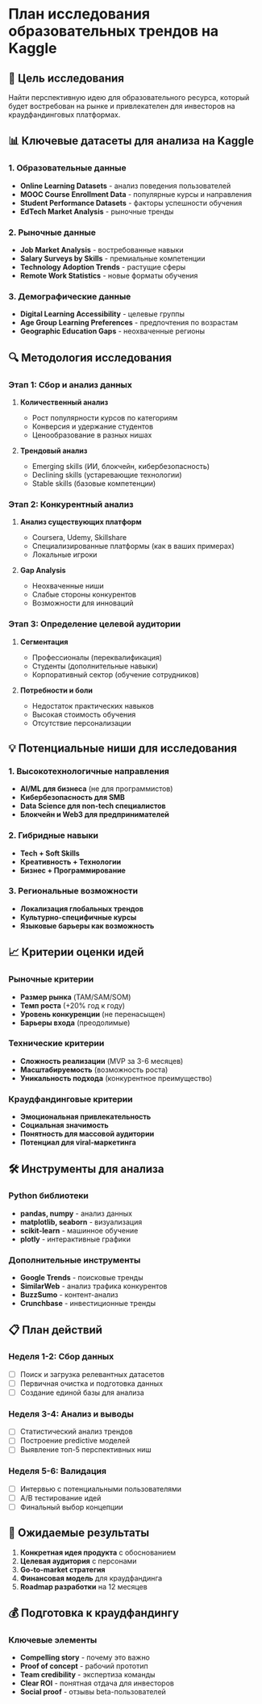 # План исследования образовательных трендов на Kaggle

## 🎯 Цель исследования
Найти перспективную идею для образовательного ресурса, который будет востребован на рынке и привлекателен для инвесторов на краудфандинговых платформах.

## 📊 Ключевые датасеты для анализа на Kaggle

### 1. Образовательные данные
- **Online Learning Datasets** - анализ поведения пользователей
- **MOOC Course Enrollment Data** - популярные курсы и направления
- **Student Performance Datasets** - факторы успешности обучения
- **EdTech Market Analysis** - рыночные тренды

### 2. Рыночные данные
- **Job Market Analysis** - востребованные навыки
- **Salary Surveys by Skills** - премиальные компетенции
- **Technology Adoption Trends** - растущие сферы
- **Remote Work Statistics** - новые форматы обучения

### 3. Демографические данные
- **Digital Learning Accessibility** - целевые группы
- **Age Group Learning Preferences** - предпочтения по возрастам
- **Geographic Education Gaps** - неохваченные регионы

## 🔍 Методология исследования

### Этап 1: Сбор и анализ данных
1. **Количественный анализ**
   - Рост популярности курсов по категориям
   - Конверсия и удержание студентов
   - Ценообразование в разных нишах

2. **Трендовый анализ**
   - Emerging skills (ИИ, блокчейн, кибербезопасность)
   - Declining skills (устаревающие технологии)
   - Stable skills (базовые компетенции)

### Этап 2: Конкурентный анализ
1. **Анализ существующих платформ**
   - Coursera, Udemy, Skillshare
   - Специализированные платформы (как в ваших примерах)
   - Локальные игроки

2. **Gap Analysis**
   - Неохваченные ниши
   - Слабые стороны конкурентов
   - Возможности для инноваций

### Этап 3: Определение целевой аудитории
1. **Сегментация**
   - Профессионалы (переквалификация)
   - Студенты (дополнительные навыки)
   - Корпоративный сектор (обучение сотрудников)

2. **Потребности и боли**
   - Недостаток практических навыков
   - Высокая стоимость обучения
   - Отсутствие персонализации

## 💡 Потенциальные ниши для исследования

### 1. Высокотехнологичные направления
- **AI/ML для бизнеса** (не для программистов)
- **Кибербезопасность для SMB**
- **Data Science для non-tech специалистов**
- **Блокчейн и Web3 для предпринимателей**

### 2. Гибридные навыки
- **Tech + Soft Skills**
- **Креативность + Технологии**
- **Бизнес + Программирование**

### 3. Региональные возможности
- **Локализация глобальных трендов**
- **Культурно-специфичные курсы**
- **Языковые барьеры как возможность**

## 📈 Критерии оценки идей

### Рыночные критерии
- **Размер рынка** (TAM/SAM/SOM)
- **Темп роста** (+20% год к году)
- **Уровень конкуренции** (не перенасыщен)
- **Барьеры входа** (преодолимые)

### Технические критерии
- **Сложность реализации** (MVP за 3-6 месяцев)
- **Масштабируемость** (возможность роста)
- **Уникальность подхода** (конкурентное преимущество)

### Краудфандинговые критерии
- **Эмоциональная привлекательность**
- **Социальная значимость**
- **Понятность для массовой аудитории**
- **Потенциал для viral-маркетинга**

## 🛠 Инструменты для анализа

### Python библиотеки
- **pandas, numpy** - анализ данных
- **matplotlib, seaborn** - визуализация
- **scikit-learn** - машинное обучение
- **plotly** - интерактивные графики

### Дополнительные инструменты
- **Google Trends** - поисковые тренды
- **SimilarWeb** - анализ трафика конкурентов
- **BuzzSumo** - контент-анализ
- **Crunchbase** - инвестиционные тренды

## 📋 План действий

### Неделя 1-2: Сбор данных
- [ ] Поиск и загрузка релевантных датасетов
- [ ] Первичная очистка и подготовка данных
- [ ] Создание единой базы для анализа

### Неделя 3-4: Анализ и выводы
- [ ] Статистический анализ трендов
- [ ] Построение predictive моделей
- [ ] Выявление топ-5 перспективных ниш

### Неделя 5-6: Валидация
- [ ] Интервью с потенциальными пользователями
- [ ] A/B тестирование идей
- [ ] Финальный выбор концепции

## 🎯 Ожидаемые результаты

1. **Конкретная идея продукта** с обоснованием
2. **Целевая аудитория** с персонами
3. **Go-to-market стратегия**
4. **Финансовая модель** для краудфандинга
5. **Roadmap разработки** на 12 месяцев

## 💰 Подготовка к краудфандингу

### Ключевые элементы
- **Compelling story** - почему это важно
- **Proof of concept** - рабочий прототип
- **Team credibility** - экспертиза команды
- **Clear ROI** - понятная отдача для инвесторов
- **Social proof** - отзывы beta-пользователей

